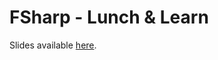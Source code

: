 # FSharp - Lunch & Learn
Slides available [here](https://docs.google.com/presentation/d/1njh-CiCtF3mDRCU-GwsRigSria_iFumXdqbOpAixDIk/edit?usp=sharing).
